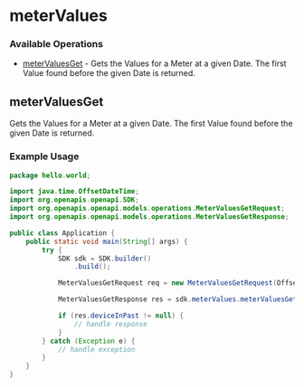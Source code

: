 # meterValues

### Available Operations

* [meterValuesGet](#metervaluesget) - Gets the Values for a Meter at a given Date. 
            The first Value found before the given Date is returned.

## meterValuesGet

Gets the Values for a Meter at a given Date. The first Value found before the given Date is returned.

### Example Usage

```java
package hello.world;

import java.time.OffsetDateTime;
import org.openapis.openapi.SDK;
import org.openapis.openapi.models.operations.MeterValuesGetRequest;
import org.openapis.openapi.models.operations.MeterValuesGetResponse;

public class Application {
    public static void main(String[] args) {
        try {
            SDK sdk = SDK.builder()
                .build();

            MeterValuesGetRequest req = new MeterValuesGetRequest(OffsetDateTime.parse("2022-12-11T06:00:38.230Z"), "id");            

            MeterValuesGetResponse res = sdk.meterValues.meterValuesGet(req);

            if (res.deviceInPast != null) {
                // handle response
            }
        } catch (Exception e) {
            // handle exception
        }
    }
}
```
